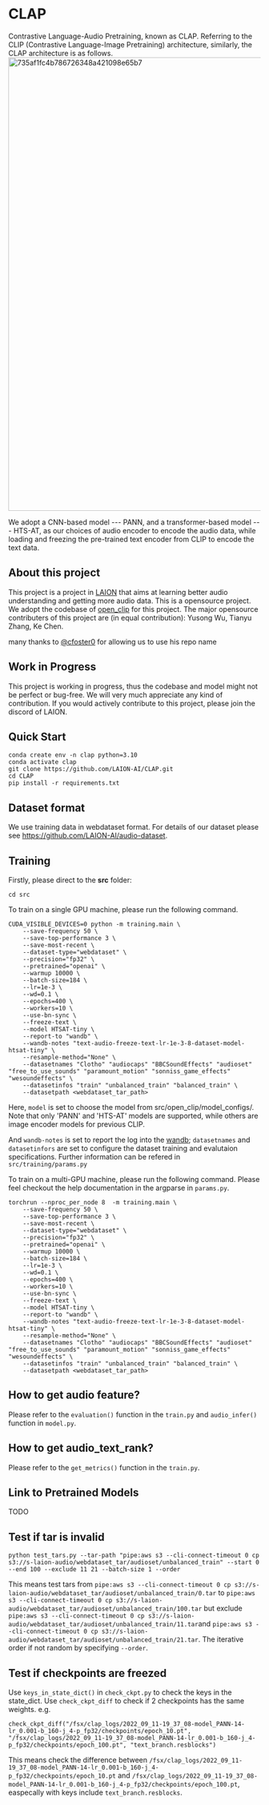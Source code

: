 # CLAP

Contrastive Language-Audio Pretraining, known as CLAP. Referring to the CLIP (Contrastive Language-Image Pretraining) architecture, similarly, the CLAP architecture is as follows.  
 <img width="906" alt="735af1fc4b786726348a421098e65b7" src="https://user-images.githubusercontent.com/53099276/176800216-9af8a6f2-ba06-45bf-b13e-ea4b83813218.png">

We adopt a CNN-based model --- PANN, and a transformer-based model --- HTS-AT, as our choices of audio encoder to encode the audio data, while loading and freezing the pre-trained text encoder from CLIP to encode the text data.

## About this project

This project is a project in [LAION](https://laion.ai/) that aims at learning better audio understanding and getting more audio data. This is a opensource project. We adopt the codebase of [open_clip](https://github.com/mlfoundations/open_clip) for this project. The major opensource contributers of this project are (in equal contribution): Yusong Wu, Tianyu Zhang, Ke Chen.

many thanks to <a href="https://github.com/cfoster0/CLAP">@cfoster0</a> for allowing us to use his repo name

## Work in Progress

This project is working in progress, thus the codebase and model might not be perfect or bug-free. We will very much appreciate any kind of contribution. If you would actively contribute to this project, please join the discord of LAION.

## Quick Start

```
conda create env -n clap python=3.10
conda activate clap
git clone https://github.com/LAION-AI/CLAP.git
cd CLAP
pip install -r requirements.txt
```
## Dataset format
We use training data in webdataset format. For details of our dataset please see https://github.com/LAION-AI/audio-dataset.

## Training
Firstly, please direct to the **src** folder:
```
cd src
```

To train on a single GPU machine, please run the following command. 
```
CUDA_VISIBLE_DEVICES=0 python -m training.main \
    --save-frequency 50 \
    --save-top-performance 3 \
    --save-most-recent \
    --dataset-type="webdataset" \
    --precision="fp32" \
    --pretrained="openai" \
    --warmup 10000 \
    --batch-size=184 \
    --lr=1e-3 \
    --wd=0.1 \
    --epochs=400 \
    --workers=10 \
    --use-bn-sync \
    --freeze-text \
    --model HTSAT-tiny \
    --report-to "wandb" \
    --wandb-notes "text-audio-freeze-text-lr-1e-3-8-dataset-model-htsat-tiny" \
    --resample-method="None" \
    --datasetnames "Clotho" "audiocaps" "BBCSoundEffects" "audioset" "free_to_use_sounds" "paramount_motion" "sonniss_game_effects" "wesoundeffects" \
    --datasetinfos "train" "unbalanced_train" "balanced_train" \
    --datasetpath <webdataset_tar_path>
```

Here, ``model`` is set to choose the model from src/open_clip/model_configs/. Note that only 'PANN' and 'HTS-AT' models are supported, while others are image encoder models for previous CLIP.

And ``wandb-notes`` is set to report the log into the [wandb](https://github.com/wandb/client); ``datasetnames`` and ``datasetinfors`` are set to configure the dataset training and evalutaion specifications. Further information can be refered in ``src/training/params.py``

To train on a multi-GPU machine, please run the following command. Please feel checkout the help documentation in the argparse in ``params.py``.
```
torchrun --nproc_per_node 8  -m training.main \
    --save-frequency 50 \
    --save-top-performance 3 \
    --save-most-recent \
    --dataset-type="webdataset" \
    --precision="fp32" \
    --pretrained="openai" \
    --warmup 10000 \
    --batch-size=184 \
    --lr=1e-3 \
    --wd=0.1 \
    --epochs=400 \
    --workers=10 \
    --use-bn-sync \
    --freeze-text \
    --model HTSAT-tiny \
    --report-to "wandb" \
    --wandb-notes "text-audio-freeze-text-lr-1e-3-8-dataset-model-htsat-tiny" \
    --resample-method="None" \
    --datasetnames "Clotho" "audiocaps" "BBCSoundEffects" "audioset" "free_to_use_sounds" "paramount_motion" "sonniss_game_effects" "wesoundeffects" \
    --datasetinfos "train" "unbalanced_train" "balanced_train" \
    --datasetpath <webdataset_tar_path>
```

## How to get audio feature?
Please refer to the ``evaluation()`` function in the ``train.py`` and `audio_infer()` function in `model.py`.

## How to get audio_text_rank?
Please refer to the ``get_metrics()`` function in the ``train.py``.

## Link to Pretrained Models
TODO

## Test if tar is invalid
``python test_tars.py --tar-path "pipe:aws s3 --cli-connect-timeout 0 cp s3://s-laion-audio/webdataset_tar/audioset/unbalanced_train" --start 0 --end 100 --exclude 11 21 --batch-size 1 --order``

This means test tars from ``pipe:aws s3 --cli-connect-timeout 0 cp s3://s-laion-audio/webdataset_tar/audioset/unbalanced_train/0.tar`` to ``pipe:aws s3 --cli-connect-timeout 0 cp s3://s-laion-audio/webdataset_tar/audioset/unbalanced_train/100.tar`` but exclude ``pipe:aws s3 --cli-connect-timeout 0 cp s3://s-laion-audio/webdataset_tar/audioset/unbalanced_train/11.tar``and ``pipe:aws s3 --cli-connect-timeout 0 cp s3://s-laion-audio/webdataset_tar/audioset/unbalanced_train/21.tar``. The iterative order if not random by specifying `--order`.

## Test if checkpoints are freezed

Use ``keys_in_state_dict()`` in ``check_ckpt.py`` to check the keys in the state_dict. Use ``check_ckpt_diff`` to check if 2 checkpoints has the same weights. e.g.

``check_ckpt_diff("/fsx/clap_logs/2022_09_11-19_37_08-model_PANN-14-lr_0.001-b_160-j_4-p_fp32/checkpoints/epoch_10.pt", "/fsx/clap_logs/2022_09_11-19_37_08-model_PANN-14-lr_0.001-b_160-j_4-p_fp32/checkpoints/epoch_100.pt", "text_branch.resblocks")``


This means check the difference between ``/fsx/clap_logs/2022_09_11-19_37_08-model_PANN-14-lr_0.001-b_160-j_4-p_fp32/checkpoints/epoch_10.pt`` and ``/fsx/clap_logs/2022_09_11-19_37_08-model_PANN-14-lr_0.001-b_160-j_4-p_fp32/checkpoints/epoch_100.pt``, easpecally with keys include ``text_branch.resblocks``.
